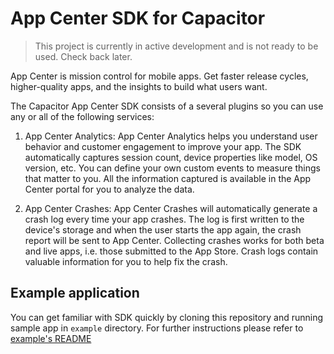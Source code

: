 # App Center SDK for Capacitor

> This project is currently in active development and is not ready to be used. Check back later.

App Center is mission control for mobile apps. Get faster release cycles, higher-quality apps, and the insights to build what users want.

The Capacitor App Center SDK consists of a several plugins so you can use any or all of the following services:

1. App Center Analytics: App Center Analytics helps you understand user behavior and customer engagement to improve your app. The SDK automatically captures session count, device properties like model, OS version, etc. You can define your own custom events to measure things that matter to you. All the information captured is available in the App Center portal for you to analyze the data.

2. App Center Crashes: App Center Crashes will automatically generate a crash log every time your app crashes. The log is first written to the device's storage and when the user starts the app again, the crash report will be sent to App Center. Collecting crashes works for both beta and live apps, i.e. those submitted to the App Store. Crash logs contain valuable information for you to help fix the crash.

## Example application

You can get familiar with SDK quickly by cloning this repository and running sample app in `example` directory. For further instructions please refer to [example's README](example/README.md)